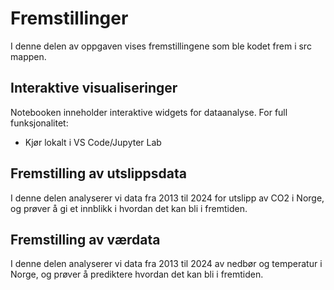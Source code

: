 # Fremstillinger
I denne delen av oppgaven vises fremstillingene som ble kodet frem i src mappen.


## Interaktive visualiseringer
Notebooken inneholder interaktive widgets for dataanalyse. For full funksjonalitet:
- Kjør lokalt i VS Code/Jupyter Lab


## Fremstilling av utslippsdata 
I denne delen analyserer vi data fra 2013 til 2024 for utslipp av CO2 i Norge, og prøver å gi et innblikk i hvordan det kan bli i fremtiden. 


## Fremstilling av værdata
I denne delen analyserer vi data fra 2013 til 2024 av nedbør og temperatur i Norge, og prøver å prediktere hvordan det kan bli i fremtiden.


